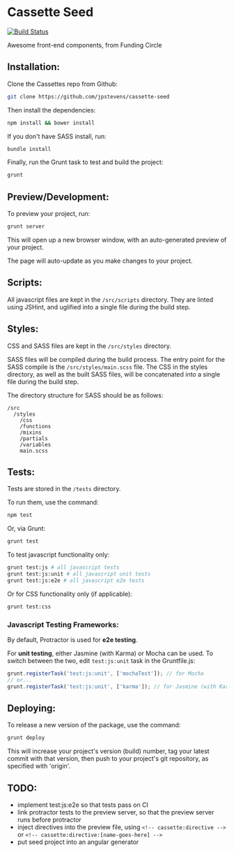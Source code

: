 # Cassette Seed

[![Build Status](https://secure.travis-ci.org/jpstevens/cassette-seed.png?branch=master)](https://travis-ci.org/jpstevens/cassette-seed)

Awesome front-end components, from Funding Circle

## Installation:

Clone the Cassettes repo from Github:

```bash
git clone https://github.com/jpstevens/cassette-seed
```

Then install the dependencies:

```bash
npm install && bower install
```

If you don't have SASS install, run:

```bash
bundle install
```

Finally, run the Grunt task to test and build the project:

```bash
grunt
```

## Preview/Development:

To preview your project, run:

```bash
grunt server
```

This will open up a new browser window, with an auto-generated preview of your project.

The page will auto-update as you make changes to your project.

## Scripts:

All javascript files are kept in the ```/src/scripts``` directory. They are linted using JSHint, and uglified into a single file during the build step.

## Styles:

CSS and SASS files are kept in the ```/src/styles``` directory.

SASS files will be compiled during the build process. The entry point for the SASS compile is the ```/src/styles/main.scss``` file.
The CSS in the styles directory, as well as the built SASS files, will be concatenated into a single file during the build step.

The directory structure for SASS should be as follows:
```
/src
  /styles
    /css
    /functions
    /mixins
    /partials
    /variables
    main.scss
```

## Tests:

Tests are stored in the ```/tests``` directory.

To run them, use the command:

```bash
npm test
```

Or, via Grunt:

```bash
grunt test
```

To test javascript functionality only:

```bash
grunt test:js # all javascript tests
grunt test:js:unit # all javascript unit tests
grunt test:js:e2e # all javascript e2e tests
```

Or for CSS functionality only (if applicable):

```bash
grunt test:css
```

### Javascript Testing Frameworks:

By default, Protractor is used for **e2e testing**.

For **unit testing**, either Jasmine (with Karma) or Mocha can be used. To switch between the two, edit ```test:js:unit``` task in the Gruntfile.js:

```javascript
grunt.registerTask('test:js:unit', ['mochaTest']); // for Mocha
// or...
grunt.registerTask('test:js:unit', ['karma']); // for Jasmine (with Karma)
```

## Deploying:

To release a new version of the package, use the command:

```bash
grunt deploy
```

This will increase your project's version (build) number, tag your latest commit with that version, then push to your project's git repository, as specified with 'origin'.

## TODO:

- implement test:js:e2e so that tests pass on CI
- link protractor tests to the preview server, so that the preview server runs before protractor
- inject directives into the preview file, using ```<!-- cassette:directive -->``` or ```<!-- cassette:directive:[name-goes-here] -->```
- put seed project into an angular generator
